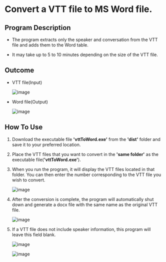 # Convert a VTT file to MS Word file.

## Program Description
- The program extracts only the speaker and conversation from the VTT file and adds them to the Word table.

- It may take up to 5 to 10 minutes depending on the size of the VTT file.

## Outcome
- VTT file(Input)
               
     ![image](https://user-images.githubusercontent.com/112360580/222029631-681d70b6-c689-41e2-b7e5-13b63e8df9fe.png)          

- Word file(Output)

     ![image](https://user-images.githubusercontent.com/112360580/222030053-08569496-396a-4d69-b21f-691552e33c8f.png)

## How To Use
1. Download the executable file **'vttToWord.exe'** from the **'dist'** folder and save it to your preferred location.
2. Place the VTT files that you want to convert in the **'same folder'** as the executable file(**'vttToWord.exe'**).

3. When you run the program, it will display the VTT files located in that folder. You can then enter the number corresponding to the VTT file you wish to convert.

     ![image](https://user-images.githubusercontent.com/112360580/222337713-3244d274-cffd-4bc6-bc9e-7692ec839ee3.png)

4. After the conversion is complete, the program will automatically shut down and generate a docx file with the same name as the original VTT file.

     ![image](https://user-images.githubusercontent.com/112360580/222338493-e3e1a825-b064-4a3a-9874-ee5e9d81accb.png)

5. If a VTT file does not include speaker information, this program will leave this field blank.

     ![image](https://user-images.githubusercontent.com/112360580/222256343-fe145ed0-f540-45a2-9be8-012e89b5362b.png)
     
     ![image](https://user-images.githubusercontent.com/112360580/222257690-31559abc-084b-4152-88cf-7f297f0c4140.png)
